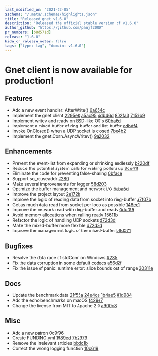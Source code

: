 ```yaml
---
last_modified_on: "2021-12-05"
$schema: "/.meta/.schemas/highlights.json"
title: "Released gnet v1.6.0"
description: "Released the official stable version of v1.6.0"
author_github: "https://github.com/panjf2000"
pr_numbers: [b8d571d]
release: "1.6.0"
hide_on_release_notes: false
tags: ["type: tag", "domain: v1.6.0"]
---
```


# Gnet client is now available for production!

## Features

- Add a new event handler: AfterWrite() [6a654c](https://github.com/panjf2000/gnet/commit/6a654c85e7c1172503813c9703603e42eea2fc29)
- Implement the gnet client [2295e8](https://github.com/panjf2000/gnet/commit/2295e8c6f3394341d28318cb6ea33f0799d52c45) [a5ac95](https://github.com/panjf2000/gnet/commit/a5ac95a5057fb82e2f71cb6a7f4ffed83c967efb) [4db46d](https://github.com/panjf2000/gnet/commit/4db46da43d5defd5da71213c0abaebb174af642c) [802fa3](https://github.com/panjf2000/gnet/commit/802fa358f2c8ac95414e36cb0afd53f6dd57bfa0) [7159b9](https://github.com/panjf2000/gnet/commit/7159b95cd9ebc8fe2f9bea909844eb8c8bb37bf7)
- Implement writev and readv on BSD-like OS's [60ba6d](https://github.com/panjf2000/gnet/commit/60ba6d30b04351e26c3f7c9cc496b1b849936731)
- Implement a mixed buffer of ring-buffer and list-buffer [edbdf4](https://github.com/panjf2000/gnet/commit/edbdf4b54b7439bfb2ac4ba9652ec6a1764e0659)
- Invoke OnClosed() when a UDP socket is closed [7be4b2](https://github.com/panjf2000/gnet/commit/7be4b2a758e32af489450b6b62d8da48e471ba00)
- Implement the gnet.Conn.AsyncWritev() [9a2032](https://github.com/panjf2000/gnet/commit/9a2032f876cd8f41c554545bcbb63d3043f4946f)

## Enhancements

- Prevent the event-list from expanding or shrinking endlessly [b220df](https://github.com/panjf2000/gnet/commit/b220dfd3f3ff9b8ecee4a09170d4db3760393fc0)
- Reduce the potential system calls for waking pollers up [9ce41f](https://github.com/panjf2000/gnet/commit/9ce41f3b921a9341081506629185e733f97defa4)
- Eliminate the code for preventing false-sharing [0bfade](https://github.com/panjf2000/gnet/commit/0bfade3aea015a7932b0e45b646a6c85a620a205)
- Support so_reuseaddr [#280](https://github.com/panjf2000/gnet/pull/280)
- Make several improvements for logger [58d203](https://github.com/panjf2000/gnet/commit/58d2031440b1c9725e2d12aeb651aa8bc78d3489)
- Optimize the buffer management and network I/O [6aba6d](https://github.com/panjf2000/gnet/commit/6aba6d7a3fc31cf749b0001dcb1c82f01c816f65)
- Improve the project layout [2e172b](https://github.com/panjf2000/gnet/commit/2e172bde78bcdb56dbec9a57d95dfa4b6213b1f2)
- Improve the logic of reading data from socket into ring-buffer [a7f07b](https://github.com/panjf2000/gnet/commit/a7f07b3d4eaa70a9b5c8b389d73b72ddb06b8c16)
- Get as much data read from socket per loop as possible [148ee1](https://github.com/panjf2000/gnet/commit/148ee163fb3ddd0fcd7919ab17390a3cd910933f)
- Improve the network read with ring-buffer and readv [0dcf59](https://github.com/panjf2000/gnet/commit/0dcf599fd0673bc712b5409fd9a0711cb90606c0)
- Avoid memory allocations when calling readv [15611b](https://github.com/panjf2000/gnet/commit/15611b482f50f1333fcee47b02d6ec04b4d2ede5)
- Refactor the logic of handling UDP sockets [d72d3d](https://github.com/panjf2000/gnet/commit/d72d3de70a0cb31c6059820dbd4ba6db6c4e23eb)
- Make the mixed-buffer more flexible [d72d3d](https://github.com/panjf2000/gnet/commit/4ac906cae698b1a4483c583d0267f86f05ce595b)
- Improve the management logic of the mixed-buffer [b8d571](https://github.com/panjf2000/gnet/commit/b8d571dd762cb79c2c685f16d36886f6edb40195)

## Bugfixes

- Resolve the data race of stdConn on Windows [#235](https://github.com/panjf2000/gnet/pull/235)
- Fix the data corruption in some default codecs [a56d2f](https://github.com/panjf2000/gnet/commit/a56d2f3f50981107ae6b2bd2653fe19dc75d4e18)
- Fix the issue of panic: runtime error: slice bounds out of range [30311e](https://github.com/panjf2000/gnet/commit/30311e936869d8685c8c06ff98170f0adb68bc8b)

## Docs

- Update the benchmark data [21f55a](https://github.com/panjf2000/gnet/commit/21f55a6832d82b88073c51ccfbed8a0e627399c3) [24e4ce](https://github.com/panjf2000/gnet/commit/24e4ce06a4c4e1d3990eec9945c98175763c027f) [1b4ae5](https://github.com/panjf2000/gnet/commit/1b4ae56edf45bb3bc165c183a089fb0a8144ca67) [81d984](https://github.com/panjf2000/gnet/commit/81d984236401fb42d2f75c8989b87321804f4503)
- Add the echo benchmarks on macOS [f429e7](https://github.com/panjf2000/gnet/commit/f429e7afaf3745574c95bf03d60baeaec2ecd9c1)
- Change the license from MIT to Apache 2.0 [a900c8](https://github.com/panjf2000/gnet/commit/a900c8f21958eb8096443125afafb672d9f1218e)

## Misc

- Add a new patron [0c9f96](https://github.com/panjf2000/gnet/commit/0c9f965f24a6a706ddcfbcc2ba2dd8339e611e8e)
- Create FUNDING.yml [1989ed](https://github.com/panjf2000/gnet/commit/1989eda4cc668e548f8572ac9fb07cef8c8f612d) [7b2979](https://github.com/panjf2000/gnet/commit/7b29795db5fe184da0939490f8bf4ec39d3c27db)
- Remove the irrelevant articles [bbdc1b](https://github.com/panjf2000/gnet/commit/bbdc1bcc76138feb3529d639e63ebe9374c22165)
- Correct the wrong logging function [10c619](https://github.com/panjf2000/gnet/commit/10c619f3a42c4f8397464a7a45daff24bfa873ea)